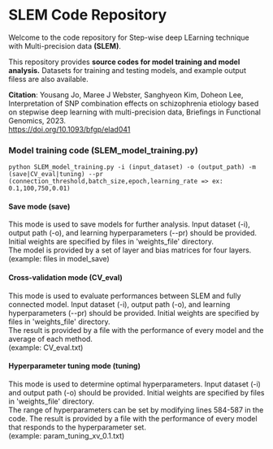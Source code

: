 # SLEM Code Repository
Welcome to the code repository for Step-wise deep LEarning technique with Multi-precision data **(SLEM)**.

This repository provides **source codes for model training and model analysis.** Datasets for training and testing models, and example output filess are also available.

**Citation**: Yousang Jo, Maree J Webster, Sanghyeon Kim, Doheon Lee, Interpretation of SNP combination effects on schizophrenia etiology based on stepwise deep learning with multi-precision data, Briefings in Functional Genomics, 2023.<br>
https://doi.org/10.1093/bfgp/elad041

### Model training code (SLEM_model_training.py)
```
python SLEM_model_training.py -i (input_dataset) -o (output_path) -m (save|CV_eval|tuning) --pr (connection_threshold,batch_size,epoch,learning_rate => ex: 0.1,100,750,0.01)
```
#### Save mode (save)
This mode is used to save models for further analysis. Input dataset (-i), output path (-o), and learning hyperparameters (--pr) should be provided. Initial weights are specified by files in 'weights_file' directory. <br>
The model is provided by a set of layer and bias matrices for four layers.
(example: files in model_save)

#### Cross-validation mode (CV_eval)
This mode is used to evaluate performances between SLEM and fully connected model. Input dataset (-i), output path (-o), and learning hyperparameters (--pr) should be provided. Initial weights are specified by files in 'weights_file' directory. <br>
The result is provided by a file with the performance of every model and the average of each method.<br>
(example: CV_eval.txt)

#### Hyperparameter tuning mode (tuning)
This mode is used to determine optimal hyperparameters. Input dataset (-i) and output path (-o) should be provided. Initial weights are specified by files in 'weights_file' directory. <br>
The range of hyperparameters can be set by modifying lines 584-587 in the code.
The result is provided by a file with the performance of every model that responds to the hyperparameter set.<br>
(example: param_tuning_xv_0.1.txt)
